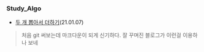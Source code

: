 ### Study_Algo
* [두 개 뽑아서 더하기](https://programmers.co.kr/learn/courses/30/lessons/68644)(21.01.07)
> 처음 git 써보는데 마크다운이 되게 신기하다. 잘 꾸며진 블로그가 이런걸 이용하나 보네
